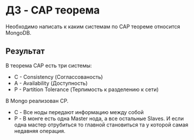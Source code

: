 # ДЗ - CAP теорема

Необходимо написать к каким системам по CAP теореме относится MongoDB.

## Результат

В теорема CAP есть три системы:

- C - Consistency (Соглассованость)
- A - Availability (Доступность)
- P - Partition Tolerance (Терпимость к разделению к сети)

В Mongo реализован CP.

- C - Все ноды передают информацию между собой
- P - В монге есть одна Master нода, а все остальные Slaves. И если одна мастер отрубиться то главной становиться та у которой самая недавняя операция.
